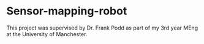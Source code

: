 # Sensor-mapping-robot
This project was supervised by Dr. Frank Podd as part of my 3rd year MEng at the University of Manchester.
